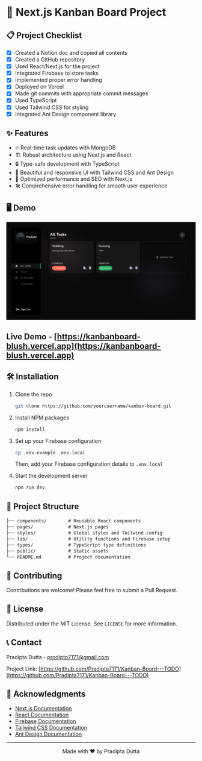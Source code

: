 # 🚀 Next.js Kanban Board Project

## 📋 Project Checklist

- [x] Created a Notion doc and copied all contents
- [x] Created a GitHub repository
- [x] Used React/Next.js for the project
- [x] Integrated Firebase to store tasks
- [x] Implemented proper error handling
- [x] Deployed on Vercel
- [x] Made git commits with appropriate commit messages
- [x] Used TypeScript
- [x] Used Tailwind CSS for styling
- [x] Integrated Ant Design component library

## ✨ Features

- 🔥 Real-time task updates with MongoDB
- 🏗️ Robust architecture using Next.js and React
- 🔒 Type-safe development with TypeScript
- 🎨 Beautiful and responsive UI with Tailwind CSS and Ant Design
- 🚀 Optimized performance and SEO with Next.js
- 🛠️ Comprehensive error handling for smooth user experience

## 🖥️ Demo

<div align="center">
   <img src = "public/Screenshot 2024-09-09 030504.png" alt="Screenshot">
</div>

## Live Demo - [https://kanbanboard-blush.vercel.app](https://kanbanboard-blush.vercel.app)


## 🛠️ Installation

1. Clone the repo
   ```sh
   git clone https://github.com/yourusername/kanban-board.git
   ```
2. Install NPM packages
   ```sh
   npm install
   ```
3. Set up your Firebase configuration
   ```sh
   cp .env.example .env.local
   ```
   Then, add your Firebase configuration details to `.env.local`

4. Start the development server
   ```sh
   npm run dev
   ```

## 📁 Project Structure

```
├── components/        # Reusable React components
├── pages/             # Next.js pages
├── styles/            # Global styles and Tailwind config
├── lib/               # Utility functions and Firebase setup
├── types/             # TypeScript type definitions
├── public/            # Static assets
└── README.md          # Project documentation
```

## 🤝 Contributing

Contributions are welcome! Please feel free to submit a Pull Request.

## 📜 License

Distributed under the MIT License. See `LICENSE` for more information.

## 📞 Contact

Pradipta Dutta - prodipto7171@gmail.com

Project Link: [https://github.com/Pradipta7171/Kanban-Board---TODO](https://github.com/Pradipta7171/Kanban-Board---TODO)

## 🙏 Acknowledgments

- [Next.js Documentation](https://nextjs.org/docs)
- [React Documentation](https://reactjs.org/docs)
- [Firebase Documentation](https://firebase.google.com/docs)
- [Tailwind CSS Documentation](https://tailwindcss.com/docs)
- [Ant Design Documentation](https://ant.design/docs/react/introduce)

---

<div align="center">
  Made with ❤️ by Pradipta Dutta
</div>
